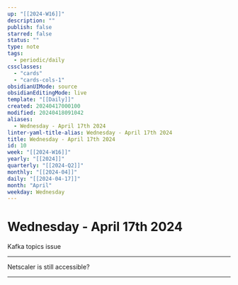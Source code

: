 ```yaml
---
up: "[[2024-W16]]"
description: ""
publish: false
starred: false
status: ""
type: note
tags:
  - periodic/daily
cssclasses:
  - "cards"
  - "cards-cols-1"
obsidianUIMode: source
obsidianEditingMode: live
template: "[[Daily]]"
created: 20240417000100
modified: 20240418091042
aliases:
  - Wednesday - April 17th 2024
linter-yaml-title-alias: Wednesday - April 17th 2024
title: Wednesday - April 17th 2024
id: 10
week: "[[2024-W16]]"
yearly: "[[2024]]"
quarterly: "[[2024-Q2]]"
monthly: "[[2024-04]]"
daily: "[[2024-04-17]]"
month: "April"
weekday: Wednesday
---
```


# Wednesday - April 17th 2024

Kafka topics issue

---

Netscaler is still accessible?


---


